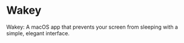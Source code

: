 # Wakey
Wakey: A macOS app that prevents your screen from sleeping with a simple, elegant interface.
